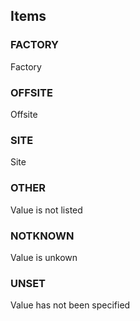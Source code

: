 

<!-- end of short definition -->
## Items

### FACTORY
Factory

### OFFSITE
Offsite

### SITE
Site

### OTHER
Value is not listed

### NOTKNOWN
Value is unkown

### UNSET
Value has not been specified
